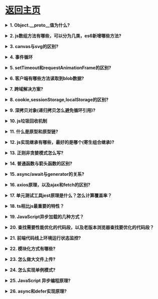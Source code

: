 # [返回主页](https://github.com/evenMai92/front-end-interview/blob/master/README.md)

<b><details><summary>1. Object.__proto__值为什么?</summary></b>
答案：
```javascript
Object.__proto__ = Function.prototype;
```

![原型](../images/原型.png)

公司：字节跳动
</details>

<b><details><summary>2. js数组方法有哪些，可以分为几类，es6新增哪些方法?</summary></b>
答案：

1. 改变原始数组
* push()
* pop()
* shift()
* unshift()
* splice()
* sort()
* reverse()
* copyWithin(es6新增)
* fill(es6新增)

2. 不改变原始数组
* forEach()
* filter()
* concat() 
* slice()
* map()
* some()
* every()
* reduce()
* reduceRight()
* find()与findIndex()(es6新增)
* includes(es7新增)

3. 生成数组
* Array.of方法创建数组(es6新增)
* Array.from方法创建数组(es6新增)

[详解](https://www.cnblogs.com/xzsty/p/10304649.html)

公司：字节跳动，搜狐
</details>

<b><details><summary>3. canvas与svg的区别?</summary></b>
答案：

* SVG 是一种使用 XML 描述 2D 图形的语言。
* SVG 基于 XML，这意味着 SVG DOM 中的每个元素都是可用的。您可以为某个元素附加 JavaScript 事件处理器。
* 在 SVG 中，每个被绘制的图形均被视为对象。如果 SVG 对象的属性发生变化，那么浏览器能够自动重现图形。

* Canvas 通过 JavaScript 来绘制 2D 图形。
* Canvas 是逐像素进行渲染的。
* 在 Canvas 中，一旦图形被绘制完成，它就不会继续得到浏览器的关注。如果其位置发生变化，那么整个场景也需要重新绘制，包括任何或许已被图形覆盖的对象。

公司：金蝶科技
</details>

<b><details><summary>4. 事件循环</summary></b>
答案：
1. 所有的任务可以分为同步任务和异步任务，同步和异步任务分别进入不同的执行环境，同步的进入主线程，即主执行栈，异步的进入 Event Queue 。主线程内的任务执行完毕为空，会去 Event Queue 读取对应的任务，推入主线程执行。 上述过程的不断重复就是我们说的 Event Loop (事件循环)。

2. (macro)task 主要包含：script( 整体代码)、setTimeout、setInterval、I/O、UI 交互事件、setImmediate(Node.js 环境)

3. microtask主要包含：Promise、MutaionObserver、process.nextTick(Node.js 环境)，Object.observe

[详解](https://segmentfault.com/a/1190000012925872#articleHeader17)

公司：金蝶科技
</details>

<b><details><summary>5. setTimeout和requestAnimationFrame的区别?</summary></b>
答案：
1. setTimeout
* 间隔时间不精确，可能被阻塞。计时器的间隔指的是将回调函数推入任务队列的间隔时间，任务队列中的任务只有在主线程任务执行完毕后才会被执行。
* 计时器动画的间隔时间如果设定过短就会出现过度渲染占用大量资源，如果设定过长就会影响动画的流畅度。只能够估计合适的时间间隔。
* 多数浏览器对于计时器动画没有优化。
2. requestAnimationFrame
* requestAnimationFrame 动画的帧数是由系统根据当前页面是否可见，CPU 的占用情况等等来决定的，可以最大化地利用系统性能。
* 浏览器对 requestAnimationFrame 动画进行了优化。

[详解](https://segmentfault.com/a/1190000021927175)
公司：金蝶科技
</details>

<b><details><summary>6. 客户端有哪些方法读取到blob数据?</summary></b>
答案：
```javascript
FileReader.readAsArrayBuffer()
开始读取指定的 Blob中的内容, 一旦完成, result 属性中保存的将是被读取文件的 ArrayBuffer 数据对象.
FileReader.readAsBinaryString() 
开始读取指定的Blob中的内容。一旦完成，result属性中将包含所读取文件的原始二进制数据。
FileReader.readAsDataURL()
开始读取指定的Blob中的内容。一旦完成，result属性中将包含一个data: URL格式的Base64字符串以表示所读取文件的内容。
FileReader.readAsText()
开始读取指定的Blob中的内容。一旦完成，result属性中将包含一个字符串以表示所读取的文件内容。
```
公司：金蝶科技
</details>

<b><details><summary>7. 跨域解决方案?</summary></b>
答案：
* 通过jsonp跨域
* document.domain + iframe跨域
* location.hash + iframe
* window.name + iframe跨域
* postMessage跨域
* 跨域资源共享（CORS）
* nginx代理跨域
* nodejs中间件代理跨域
* WebSocket协议跨域

[详解](http://www.imooc.com/article/291931)

公司：金蝶科技,顺丰科技
</details>

<b><details><summary>8. cookie,sessionStorage,localStorage的区别?</summary></b>
答案：
![浏览器存储](../images/浏览器存储.JPG)

[详解](https://www.jianshu.com/p/bf94eecc9ede)

公司：金蝶科技
</details>

<b><details><summary>9. 深拷贝对象(递归拷贝怎么避免循环引用)?</summary></b>
答案：
[详解](https://www.jianshu.com/p/b08bc61714c7)

公司：腾讯
</details>

<b><details><summary>10. js垃圾回收机制</summary></b>
答案：
[详解](https://github.com/evenMai92/front-end-interview/issues/7)

公司：腾讯
</details>

<b><details><summary>11. 什么是原型和原型链?</summary></b>
答案：
[详解](https://www.jianshu.com/p/5e62dc7349e9)

公司：顺丰科技
</details>

<b><details><summary>12. js实现继承有哪些，最好的是哪个(寄生组合继承)?</summary></b>
答案：
[详解](https://www.cnblogs.com/Leophen/p/11401734.html)

公司：顺丰科技，字节跳动
</details>

<b><details><summary>13. 正则非贪婪模式怎么写?</summary></b>
答案：
```javascript
// 默认贪婪 ["ass", "111", "2"]
'ass1112'.match(/\w{1,3}/g)

// 非贪婪 ["a", "s", "s", "1", "1", "1", "2"]
'ass1112'.match(/\w{1,3}?/g)
```
公司：腾讯
</details>

<b><details><summary>14. 普通函数与箭头函数的区别?</summary></b>
答案：
* 箭头函数是匿名函数，不能作为构造函数，不能使用new；
* 箭头函数不绑定arguments，取而代之用rest参数...解决；
* this的作用域不同，箭头函数不绑定this，会捕获其所在的上下文的this值，作为自己的this值；
* 箭头函数没有原型属性；
* 箭头函数不能当做Generator函数,不能使用yield关键字；

[详解](https://www.softwhy.com/article-9330-1.html)

公司：腾讯
</details>

<b><details><summary>15. async/await与generator的关系?</summary></b>
答案：
[详解](https://segmentfault.com/a/1190000022270916)

公司：腾讯
</details>

<b><details><summary>16. axios原理，以及ajax和fetch的区别?</summary></b>
答案：
```javascript
// axios适配器，客户端用xhr,服务端用http
function getDefaultAdapter() {
  var adapter;
  if (typeof XMLHttpRequest !== 'undefined') {
    // For browsers use XHR adapter
    adapter = require('./adapters/xhr');
  } else if (typeof process !== 'undefined') {
    // For node use HTTP adapter
    adapter = require('./adapters/http');
  }
  return adapter;
}
```

1. fetch
* fetch是基于promise实现的，也可以结合async/await。
* fetch请求默认是不带cookie的，需要设置fetch（URL，{credentials:’include’})。
Credentials有三种参数：same-origin，include，*
* 服务器返回400 500 状态码时并不会reject，只有网络出错导致请求不能完成时，fetch才会被reject。
* 所有版本的 IE 均不支持原生 Fetch。
* fetch是widow的一个方法；
* fetch不支持abort，不支持超时控制，使用setTimeout及Promise.reject的实现的超时控制并不能阻止请求过程继续在后台运行，造成了量的浪费
* fetch没有办法原生监测请求的进度
2. ajax
* 是XMLHTTPRequest的一个实例；
* 只有当状态为200或者304时才会请求成功;
* 支持abort,支持超时控制，还可以监听请求的进度；

公司：金蝶科技
</details>

<b><details><summary>17. 单元测试工具jest原理是什么？怎么计算覆盖率？</summary></b>
答案：

公司：腾讯
</details>

<b><details><summary>18. ts相比js最重要的特性？</summary></b>
答案：静态类型分析

公司：有赞云
</details>

<b><details><summary>19. JavaScript异步加载的几种方式？</summary></b>
答案： 

[详解](https://blog.csdn.net/zhouziyu2011/article/details/60149590)

公司：字节跳动
</details>

<b><details><summary>20. 查找需要性能优化的代码段，以及老版本浏览器查找要优化的代码段？</summary></b>
答案： 

公司：腾讯
</details>

<b><details><summary>21. 前端代码线上环境运行状态监控?</summary></b>
答案： sentry.io

公司：腾讯
</details>

<b><details><summary>22. 模块化方式有哪些?</summary></b>
答案： [详解](https://zhuanlan.zhihu.com/p/50555381)

公司：腾讯微视
</details>

<b><details><summary>23. 怎么做大文件上传?</summary></b>
答案： [详解](https://zhuanlan.zhihu.com/p/68271019)

公司：腾讯微视
</details>

<b><details><summary>24. 怎么实现单例模式?</summary></b>
答案： [详解](https://www.cnblogs.com/imwtr/p/9451129.html)

公司：腾讯微视
</details>

<b><details><summary>25. JavaScript 异步编程原理?</summary></b>
答案：
```
（1）JavaScript 引擎负责解析，执行 JavaScript 代码，但它并不能单独运行，通常都得有一个宿主环境，一般如浏览器或 Node 服务器，前文说到的单线程是指在这些宿主环境创建单一线程，提供一种机制，调用 JavaScript 引擎完成多个 JavaScript 代码块的调度，这种机制就称为事件循环（ Event Loop ）。

（2）关于事件循环流程分解如下：

•宿主环境为JavaScript 创建线程时，会创建堆 (heap) 和栈 (stack) ，堆内存储 JavaScript 对象，栈内存储执行上下文；

•栈内执行上下文的同步任务按序执行，执行完即退栈，而当异步任务执行时，该异步任务进入等待状态（不入栈），同时通知线程：当触发该事件时（或该异步操作响应返回时），需向消息队列插入一个事件消息；

•当事件触发或响应返回时，线程向消息队列插入该事件消息（包含事件及回调）；

•当栈内同步任务执行完毕后，线程从消息队列取出一个事件消息，其对应异步任务（函数）入栈，执行回调函数，如果未绑定回调，这个消息会被丢弃，执行完任务后退栈；

•当线程空闲（即执行栈清空）时继续拉取消息队列下一轮消息（next tick ，事件循环流转一次称为一次 tick ）。


作者：陪我追光
链接：https://www.nowcoder.com/discuss/580800?source_id=discuss_experience_nctrack&channel=-1
来源：牛客网
```

公司：字节
</details>

<b><details><summary>26. async和defer实现原理?</summary></b>
答案：

公司：顺丰
</details>